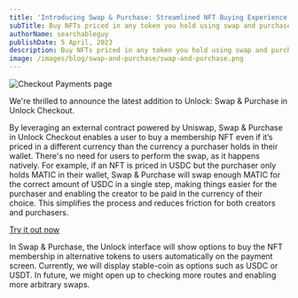```yaml
---
title: 'Introducing Swap & Purchase: Streamlined NFT Buying Experience in Unlock Checkout'
subTitle: Buy NFTs priced in any token you hold using swap and purchase
authorName: searchableguy
publishDate: 5 April, 2023
description: Buy NFTs priced in any token you hold using swap and purchase
image: /images/blog/swap-and-purchase/swap-and-purchase.png
---
```


![Checkout Payments page](/images/blog/swap-and-purchase/swap-and-purchase.png)

We're thrilled to announce the latest addition to Unlock: Swap & Purchase in Unlock Checkout.

By leveraging an external contract powered by Uniswap, Swap & Purchase in Unlock Checkout enables a user to buy a membership NFT even if it’s priced in a different currency than the currency a purchaser holds in their wallet. There's no need for users to perform the swap, as it happens natively. For example, if an NFT is priced in USDC but the purchaser only holds MATIC in their wallet, Swap & Purchase will swap enough MATIC for the correct amount of USDC in a single step, making things easier for the purchaser and enabling the creator to be paid in the currency of their choice. This simplifies the process and reduces friction for both creators and purchasers.

[Try it out now](https://app.unlock-protocol.com/checkout?id=bb4a2ae0-2fca-4bdf-bd40-f0c41cde2510)

In Swap & Purchase, the Unlock interface will show options to buy the NFT membership in alternative tokens to users automatically on the payment screen. Currently, we will display stable-coin as options such as USDC or USDT. In future, we might open up to checking more routes and enabling more arbitrary swaps.
